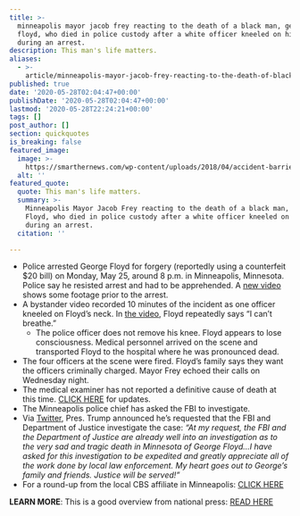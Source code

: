```yaml
---
title: >-
  minneapolis mayor jacob frey reacting to the death of a black man, george
  floyd, who died in police custody after a white officer kneeled on his neck
  during an arrest.
description: This man's life matters.
aliases:
  - >-
    article/minneapolis-mayor-jacob-frey-reacting-to-the-death-of-black-man-while-a-white-officer-kneeled-on-his-neck-during-an-arrest/
published: true
date: '2020-05-28T02:04:47+00:00'
publishDate: '2020-05-28T02:04:47+00:00'
lastmod: '2020-05-28T22:24:21+00:00'
tags: []
post_author: []
section: quickquotes
is_breaking: false
featured_image:
  image: >-
    https://smarthernews.com/wp-content/uploads/2018/04/accident-barrier-caution-923681-scaled.jpg
  alt: ''
featured_quote:
  quote: This man's life matters.
  summary: >-
    Minneapolis Mayor Jacob Frey reacting to the death of a black man, George
    Floyd, who died in police custody after a white officer kneeled on his neck
    during an arrest.
  citation: ''

---
```

*   Police arrested George Floyd for forgery (reportedly using a counterfeit $20 bill) on Monday, May 25, around 8 p.m. in Minneapolis, Minnesota. Police say he resisted arrest and had to be apprehended. A [new video](\"https://www.cbsnews.com/video/new-video-shows-minneapolis-police-arrest-of-george-floyd-before-death/\") shows some footage prior to the arrest.
*   A bystander video recorded 10 minutes of the incident as one officer kneeled on Floyd’s neck. In [the video](\"https://www.youtube.com/watch?v=zaGmz4DPlJw&bpctr=1590633582\"), Floyd repeatedly says “I can’t breathe.”
    *   The police officer does not remove his knee. Floyd appears to lose consciousness. Medical personnel arrived on the scene and transported Floyd to the hospital where he was pronounced dead.
*   The four officers at the scene were fired. Floyd’s family says they want the officers criminally charged. Mayor Frey echoed their calls on Wednesday night.
*   The medical examiner has not reported a definitive cause of death at this time. [CLICK HERE](\"https://www.fox9.com/news/medical-examiner-releases-report-on-george-floyd-death\") for updates.
*   The Minneapolis police chief has asked the FBI to investigate.
*   Via [Twitter](\"https://twitter.com/realDonaldTrump/status/1265774767493148672?s=20\"), Pres. Trump announced he’s requested that the FBI and Department of Justice investigate the case: _“At my request, the FBI and the Department of Justice are already well into an investigation as to the very sad and tragic death in Minnesota of George Floyd…I have asked for this investigation to be expedited and greatly appreciate all of the work done by local law enforcement. My heart goes out to George’s family and friends. Justice will be served!”_
*   For a round-up from the local CBS affiliate in Minneapolis: [CLICK HERE](\"https://minnesota.cbslocal.com/2020/05/26/being-black-in-america-should-not-be-a-death-sentence-officials-respond-to-george-floyds-death/\")

**LEARN MORE**: This is a good overview from national press: [READ HERE](\"https://www.usatoday.com/story/news/nation/2020/05/27/george-floyd-protesters-clash-minneapolis-police-after-video/5264887002/\")